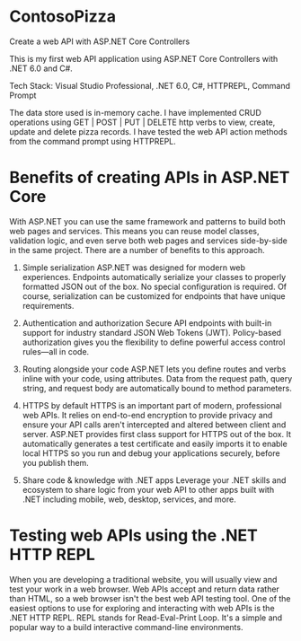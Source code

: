 # ContosoPizza
Create a web API with ASP.NET Core Controllers

This is my first web API application using ASP.NET Core Controllers with .NET 6.0 and C#.

Tech Stack: Visual Studio Professional, .NET 6.0, C#, HTTPREPL, Command Prompt

The data store used is in-memory cache.
I have implemented CRUD operations using GET | POST | PUT | DELETE http verbs to view, create, update and delete pizza records.
I have tested the web API action methods from the command prompt using HTTPREPL.

# Benefits of creating APIs in ASP.NET Core

With ASP.NET you can use the same framework and patterns to build both web pages and services.
This means you can reuse model classes, validation logic, and even serve both web pages and services side-by-side in the same project.
There are a number of benefits to this approach.

1. Simple serialization
ASP.NET was designed for modern web experiences.
Endpoints automatically serialize your classes to properly formatted JSON out of the box.
No special configuration is required. Of course, serialization can be customized for endpoints that have unique requirements.

2. Authentication and authorization
Secure API endpoints with built-in support for industry standard JSON Web Tokens (JWT).
Policy-based authorization gives you the flexibility to define powerful access control rules—all in code.

3. Routing alongside your code
ASP.NET lets you define routes and verbs inline with your code, using attributes.
Data from the request path, query string, and request body are automatically bound to method parameters.

4. HTTPS by default
HTTPS is an important part of modern, professional web APIs.
It relies on end-to-end encryption to provide privacy and ensure your API calls aren't intercepted and altered between client and server.
ASP.NET provides first class support for HTTPS out of the box.
It automatically generates a test certificate and easily imports it to enable local HTTPS so you run and debug your applications securely, before you publish them.

5. Share code & knowledge with .NET apps
Leverage your .NET skills and ecosystem to share logic from your web API to other apps built with .NET including mobile, web, desktop, services, and more.

# Testing web APIs using the .NET HTTP REPL
When you are developing a traditional website, you will usually view and test your work in a web browser.
Web APIs accept and return data rather than HTML, so a web browser isn't the best web API testing tool.
One of the easiest options to use for exploring and interacting with web APIs is the .NET HTTP REPL.
REPL stands for Read-Eval-Print Loop.
It's a simple and popular way to a build interactive command-line environments.
